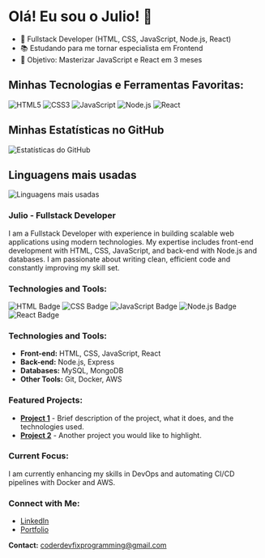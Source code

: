 # Olá! Eu sou o Julio! 👋

- 🔧 Fullstack Developer (HTML, CSS, JavaScript, Node.js, React)
- 📚 Estudando para me tornar especialista em Frontend
- 🎯 Objetivo: Masterizar JavaScript e React em 3 meses

## Minhas Tecnologias e Ferramentas Favoritas:
![HTML5](https://img.shields.io/badge/HTML5-000000?style=for-the-badge&logo=html5)
![CSS3](https://img.shields.io/badge/CSS3-000000?style=for-the-badge&logo=css3)
![JavaScript](https://img.shields.io/badge/JavaScript-000000?style=for-the-badge&logo=javascript)
![Node.js](https://img.shields.io/badge/Node.js-000000?style=for-the-badge&logo=node.js)
![React](https://img.shields.io/badge/React-000000?style=for-the-badge&logo=react)

## Minhas Estatísticas no GitHub
![Estatísticas do GitHub](https://github-readme-stats.vercel.app/api?username=seu-usuario-github&show_icons=true&theme=radical)

## Linguagens mais usadas
![Linguagens mais usadas](https://github-readme-stats.vercel.app/api/top-langs/?username=seu-usuario-github&layout=compact&theme=radical)









### Julio - Fullstack Developer

I am a Fullstack Developer with experience in building scalable web applications using modern technologies. My expertise includes front-end development with HTML, CSS, JavaScript, and back-end with Node.js and databases. I am passionate about writing clean, efficient code and constantly improving my skill set.


### Technologies and Tools:
![HTML Badge](https://img.shields.io/badge/HTML5-E34F26?style=for-the-badge&logo=html5&logoColor=white)
![CSS Badge](https://img.shields.io/badge/CSS3-1572B6?style=for-the-badge&logo=css3&logoColor=white)
![JavaScript Badge](https://img.shields.io/badge/JavaScript-F7DF1E?style=for-the-badge&logo=javascript&logoColor=black)
![Node.js Badge](https://img.shields.io/badge/Node.js-43853D?style=for-the-badge&logo=node.js&logoColor=white)
![React Badge](https://img.shields.io/badge/React-61DAFB?style=for-the-badge&logo=react&logoColor=black)


### Technologies and Tools:
- **Front-end:** HTML, CSS, JavaScript, React
- **Back-end:** Node.js, Express
- **Databases:** MySQL, MongoDB
- **Other Tools:** Git, Docker, AWS

### Featured Projects:
- **[Project 1](#)** - Brief description of the project, what it does, and the technologies used.
- **[Project 2](#)** - Another project you would like to highlight.

### Current Focus:
I am currently enhancing my skills in DevOps and automating CI/CD pipelines with Docker and AWS.

### Connect with Me:
- [LinkedIn](https://linkedin.com/in/your-linkedin)
- [Portfolio](https://yourportfolio.com)

**Contact:** coderdevfixprogramming@gmail.com

